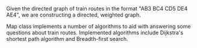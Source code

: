 Given the directed graph of train routes in the format "AB3 BC4 CD5 DE4 AE4", we are constructing a directed, weighted graph.

Map class implements a number of algorithms to aid with answering some questions about train routes.
Implemented algorithms include Dijkstra's shortest path algorithm and Breadth-first search.